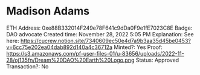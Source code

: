 # Madison Adams

ETH Address: 0xe88B332014F249e78F641c9dDa0F9e1fE7023C8E
Badge: DAO advocate
Created time: November 28, 2022 5:05 PM
Explanation: See here: https://cucrew.notion.site/7340609ec50e4d7a9b3aa35d45be0453?v=6cc75e202ea04dab892d140a4c36712a
Minted?: Yes
Proof: https://s3.amazonaws.com/pf-user-files-01/u-83656/uploads/2022-11-28/oj135fn/Dream%20DAO%20Earth%20Logo.png
Status: Approved
Transaction?: No